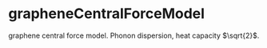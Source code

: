 # grapheneCentralForceModel
 graphene central force model. Phonon dispersion, heat capacity
$`\sqrt{2}`$.
